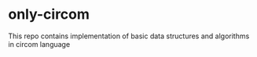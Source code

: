 # only-circom
This repo contains implementation of basic data structures and algorithms in circom language
